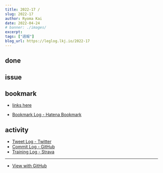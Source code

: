 ```yaml
---
title: 2022-17 / 
slug: 2022-17
author: Ryoma Kai
date: 2022-04-24
# banner: ./images/
excerpt: 
tags: ["週報"]
blog_url: https://leglog.lkj.io/2022-17
---
```


<!--greeting here-->

## done

### 

## issue

### 

## bookmark

- [links here]()


- [Bookmark Log - Hatena Bookmark](https://b.hatena.ne.jp/Ryo_K/bookmark)

## activity

<Tweet tweetLink="" />
<Instagram instagramId="" />
<YouTube youTubeId="" />

- [Tweet Log - Twitter](https://twitter.com/search?q=(from%3Alegnoh)%20until%3A2022-04-24%20since%3A2022-04-18%20-filter%3Areplies&src=typed_query)
- [Commit Log - GitHub](https://github.com/legnoh?tab=overview&from=2022-04-18&to=2022-04-24)
- [Training Log - Strava](https://www.strava.com/athletes/47349424/training/log)

----

- [View with GitHub](https://github.com/legnoh/leglog/blob/master/content/posts/202x/2022/17/index.md)
